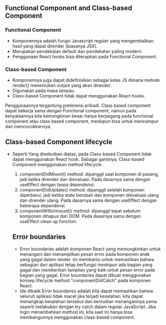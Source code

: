## Functional Component and Class-based Component

### Functional Component

-   Komponennya adalah fungsi Javascript reguler yang mengembalikan hasil yang dapat dirender (biasanya JSX).
-   Merupakan pendekatan default dan pendekatan paling modern.
-   Penggunaan React hooks bisa diterapkan pada Functional Component.

### Class-based Component

-   Komponennya juga dapat didefinisikan sebagai kelas JS dimana metode render() menentukan output yang akan dirender.
-   Digunakan pada masa lampau.
-   Class-based Component tidak dapat menggunakan React hooks.

Penggunaannya tergantung preferensi pribadi. Class based component dapat bekerja sama dengan Functional component, namun pada kenyataannya kita kemungkinan besar hanya berpegang pada functional component atau class based component, meskipun bisa untuk mencampur dan mencocokkannya.

## Class-based Component lifecycle

- Seperti Yang disebutkan diatas, pada Class-based Component tidak dapat menggunakan React hook. Sebagai gantinya, Class-based Component menggunakan method lifecycle:
    1. componentDidMount() method: dipanggil saat komponen di pasang, jadi ketika dirender dan dievaluasi. Pada dasarnya sama dengan useEffect dengan tanpa dependensi.
    2. componentDidUpdate() method: dipanggil setelah komponen diperbarui, jadi ketika state berubah dan komponen dievaluasi ulang dan dirender ulang. Pada dasarnya sama dengan useEffect dengan beberapa dependensi.
    3. componentWillUnmount() method: dipanggil tepat sebelum komponen dihapus dari DOM. Pada dasarnya sama dengan useEffect clean up function.
    
    ## Error boundaries
    
    - Error boundaries adalah komponen React yang memungkinkan untuk menangani dan menampilkan pesan error pada komponen anak yang gagal dalam render. Ini membantu untuk memastikan bahwa sebagian dari aplikasi tetap berfungsi meskipun ada bagian yang gagal dan memberikan tampilan yang baik untuk pesan error pada bagian yang gagal. Error boundaries dapat dibuat menggunakan konsep lifecycle method "componentDidCatch" pada komponen React.
    - Ide dibalik Error boundaries adalah kita dapat memastikan bahwa seluruh aplikasi tidak macet jika terjadi kesalahan, kita dapat menangkap kesalahan tersebut dan kemudian menanganinya sama seperti melakukan dengan try catch dalam regular JavaScript. Jika ingin menambahkan method ini, kita saat ini hanya bisa membangunnya menggunakan class-based component.
